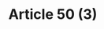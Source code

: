 ---
title: "Article 50 (3)"
draft: false
exceptions:
- info52c
memberstates:
- SI
score: 3
compensation:
- 
remarks: |
 


link: ""
---
